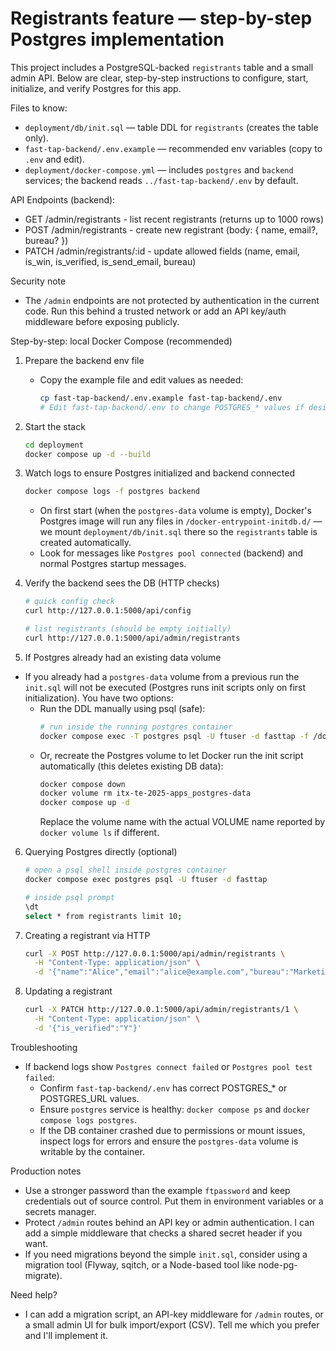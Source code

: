 # Registrants feature — step-by-step Postgres implementation

This project includes a PostgreSQL-backed `registrants` table and a small admin API.
Below are clear, step-by-step instructions to configure, start, initialize, and verify Postgres for this app.

Files to know:
- `deployment/db/init.sql` — table DDL for `registrants` (creates the table only).
- `fast-tap-backend/.env.example` — recommended env variables (copy to `.env` and edit).
- `deployment/docker-compose.yml` — includes `postgres` and `backend` services; the backend reads `../fast-tap-backend/.env` by default.

API Endpoints (backend):
- GET  /admin/registrants         - list recent registrants (returns up to 1000 rows)
- POST /admin/registrants         - create new registrant (body: { name, email?, bureau? })
- PATCH /admin/registrants/:id    - update allowed fields (name, email, is_win, is_verified, is_send_email, bureau)

Security note
- The `/admin` endpoints are not protected by authentication in the current code. Run this behind a trusted network or add an API key/auth middleware before exposing publicly.

Step-by-step: local Docker Compose (recommended)
1. Prepare the backend env file
	- Copy the example file and edit values as needed:
	  ```bash
	  cp fast-tap-backend/.env.example fast-tap-backend/.env
	  # Edit fast-tap-backend/.env to change POSTGRES_* values if desired
	  ```

2. Start the stack
	```bash
	cd deployment
	docker compose up -d --build
	```

3. Watch logs to ensure Postgres initialized and backend connected
	```bash
	docker compose logs -f postgres backend
	```
	- On first start (when the `postgres-data` volume is empty), Docker's Postgres image will run any files in `/docker-entrypoint-initdb.d/` — we mount `deployment/db/init.sql` there so the `registrants` table is created automatically.
	- Look for messages like `Postgres pool connected` (backend) and normal Postgres startup messages.

4. Verify the backend sees the DB (HTTP checks)
	```bash
	# quick config check
	curl http://127.0.0.1:5000/api/config

	# list registrants (should be empty initially)
	curl http://127.0.0.1:5000/api/admin/registrants
	```

5. If Postgres already had an existing data volume
- If you already had a `postgres-data` volume from a previous run the `init.sql` will not be executed (Postgres runs init scripts only on first initialization). You have two options:
  - Run the DDL manually using psql (safe):
	 ```bash
	 # run inside the running postgres container
	 docker compose exec -T postgres psql -U ftuser -d fasttap -f /docker-entrypoint-initdb.d/init.sql
	 ```
  - Or, recreate the Postgres volume to let Docker run the init script automatically (this deletes existing DB data):
	 ```bash
	 docker compose down
	 docker volume rm itx-te-2025-apps_postgres-data
	 docker compose up -d
	 ```
	 Replace the volume name with the actual VOLUME name reported by `docker volume ls` if different.

6. Querying Postgres directly (optional)
	```bash
	# open a psql shell inside postgres container
	docker compose exec postgres psql -U ftuser -d fasttap

	# inside psql prompt
	\dt
	select * from registrants limit 10;
	```

7. Creating a registrant via HTTP
	```bash
	curl -X POST http://127.0.0.1:5000/api/admin/registrants \
	  -H "Content-Type: application/json" \
	  -d '{"name":"Alice","email":"alice@example.com","bureau":"Marketing"}'
	```

8. Updating a registrant
	```bash
	curl -X PATCH http://127.0.0.1:5000/api/admin/registrants/1 \
	  -H "Content-Type: application/json" \
	  -d '{"is_verified":"Y"}'
	```

Troubleshooting
- If backend logs show `Postgres connect failed` or `Postgres pool test failed`:
  - Confirm `fast-tap-backend/.env` has correct POSTGRES_* or POSTGRES_URL values.
  - Ensure `postgres` service is healthy: `docker compose ps` and `docker compose logs postgres`.
  - If the DB container crashed due to permissions or mount issues, inspect logs for errors and ensure the `postgres-data` volume is writable by the container.

Production notes
- Use a stronger password than the example `ftpassword` and keep credentials out of source control. Put them in environment variables or a secrets manager.
- Protect `/admin` routes behind an API key or admin authentication. I can add a simple middleware that checks a shared secret header if you want.
- If you need migrations beyond the simple `init.sql`, consider using a migration tool (Flyway, sqitch, or a Node-based tool like node-pg-migrate).

Need help?
- I can add a migration script, an API-key middleware for `/admin` routes, or a small admin UI for bulk import/export (CSV). Tell me which you prefer and I'll implement it.
